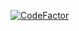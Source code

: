 [![CodeFactor](https://www.codefactor.io/repository/github/silentdevnull/utilities/badge)](https://www.codefactor.io/repository/github/silentdevnull/utilities)